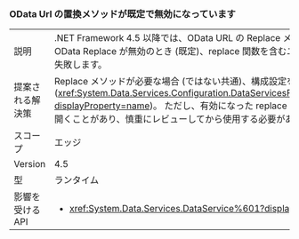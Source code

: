 ### <a name="the-replace-method-in-odata-urls-is-disabled-by-default"></a>OData Url の置換メソッドが既定で無効になっています

|   |   |
|---|---|
|説明|.NET Framework 4.5 以降では、OData URL の Replace メソッドは既定では無効です。 OData Replace が無効のとき (既定)、replace 関数を含むユーザー要求 (一般的ではない) は失敗します。|
|提案される解決策|Replace メソッドが必要な場合 (ではない共通)、構成設定を再び有効にできます (<xref:System.Data.Services.Configuration.DataServicesFeaturesSection.ReplaceFunction?displayProperty=name>)。 ただし、有効になった replace メソッドはセキュリティの脆弱性を開くことがあり、慎重にレビューしてから使用する必要があります。|
|スコープ|エッジ|
|Version|4.5|
|型|ランタイム|
|影響を受ける API|<ul><li><xref:System.Data.Services.DataService%601?displayProperty=nameWithType></li></ul>|

